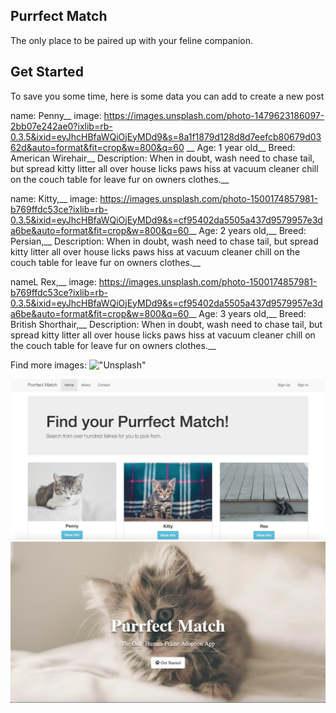 ## Purrfect Match

The only place to be paired up with your feline companion.

## Get Started

To save you some time, here is some data you can add to create a new post

name: Penny__
image: https://images.unsplash.com/photo-1479623186097-2bb07e242ae0?ixlib=rb-0.3.5&ixid=eyJhcHBfaWQiOjEyMDd9&s=8a1f1879d128d8d7eefcb80679d0362d&auto=format&fit=crop&w=800&q=60 __
Age: 1 year old__
Breed: American Wirehair__
Description: When in doubt, wash need to chase tail, but spread kitty litter all over house licks paws hiss at vacuum cleaner chill on the couch table for leave fur on owners clothes.__

name: Kitty,__
image: https://images.unsplash.com/photo-1500174857981-b769ffdc53ce?ixlib=rb-0.3.5&ixid=eyJhcHBfaWQiOjEyMDd9&s=cf95402da5505a437d9579957e3da6be&auto=format&fit=crop&w=800&q=60__
Age: 2 years old,__
Breed: Persian,__
Description: When in doubt, wash need to chase tail, but spread kitty litter all over house licks paws hiss at vacuum cleaner chill on the couch table for leave fur on owners clothes.__

nameL Rex,__
image: https://images.unsplash.com/photo-1500174857981-b769ffdc53ce?ixlib=rb-0.3.5&ixid=eyJhcHBfaWQiOjEyMDd9&s=cf95402da5505a437d9579957e3da6be&auto=format&fit=crop&w=800&q=60__
Age: 3 years old,__
Breed: British Shorthair,__
Description: When in doubt, wash need to chase tail, but spread kitty litter all over house licks paws hiss at vacuum cleaner chill on the couch table for leave fur on owners clothes.__

Find more images:
!["Unsplash"](https://unsplash.com/search/photos/kittens)

!["Screenshot of Purrfect Match Home Page"](https://github.com/brandonsamuel1/Purrfect-Match/blob/master/docs/purrfect-match-home.png?raw=true)
!["Screenshot of Purrfect Match Landing Page"](https://github.com/brandonsamuel1/Purrfect-Match/blob/master/docs/purrfect-match-landing.png?raw=true)